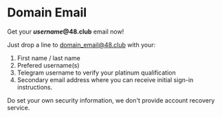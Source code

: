 # Domain Email

Get your _**username**_**@48.club** email now!

Just drop a line to [domain\_email@48.club](mailto:domain\_email@bnb48.club) with your:

1. First name / last name
2. Prefered username(s)
3. Telegram username to verify your platinum qualification
4. Secondary email address where you can receive initial sign-in instructions.

Do set your own security information, we don't provide account recovery service.
